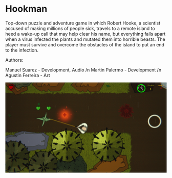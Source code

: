 # Hookman

Top-down puzzle and adventure game in which Robert Hooke, a scientist accused of making millions of people sick, travels to a remote island to heed a wake-up call that may help clear his name, but everything falls apart  when a virus infected the plants and mutated them into horrible beasts. The player must survive and overcome the obstacles of the island to put an end to the infection.

Authors:

Manuel Suarez - Development, Audio /n
Martin Palermo - Development /n
Agustin Ferreira - Art


![Alt text](f4jA9K.jpg?raw=true "Title")
 
